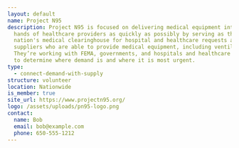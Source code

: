 ```yaml
---
layout: default
name: Project N95
description: Project N95 is focused on delivering medical equipment into the
  hands of healthcare providers as quickly as possibly by serving as the
  nation's medical clearinghouse for hospital and healthcare requests and
  suppliers who are able to provide medical equipment, including ventilators.
  They’re working with FEMA, governments, and hospitals and healthcare networks
  to determine where demand is and where it is most urgent.
type:
  - connect-demand-with-supply
structure: volunteer
location: Nationwide
is_member: true
site_url: https://www.projectn95.org/
logo: /assets/uploads/pn95-logo.png
contact:
  name: Bob
  email: bob@example.com
  phone: 650-555-1212
---
```

